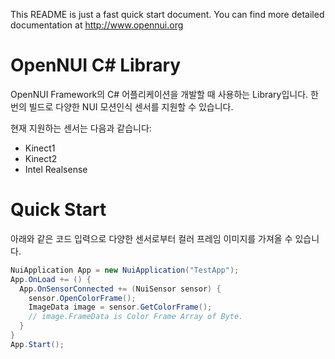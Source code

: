 This README is just a fast quick start document. You can find more detailed documentation at http://www.opennui.org

# OpenNUI C# Library
OpenNUI Framework의 C# 어플리케이션을 개발할 때 사용하는 Library입니다. 
한번의 빌드로 다양한 NUI 모션인식 센서를 지원할 수 있습니다.

현재 지원하는 센서는 다음과 같습니다:
- Kinect1
- Kinect2
- Intel Realsense

# Quick Start
아래와 같은 코드 입력으로 다양한 센서로부터 컬러 프레임 이미지를 가져올 수 있습니다.

```csharp
NuiApplication App = new NuiApplication("TestApp");
App.OnLoad += () {
  App.OnSensorConnected += (NuiSensor sensor) {
    sensor.OpenColorFrame();
    ImageData image = sensor.GetColorFrame();
    // image.FrameData is Color Frame Array of Byte. 
  }
}
App.Start();
```
